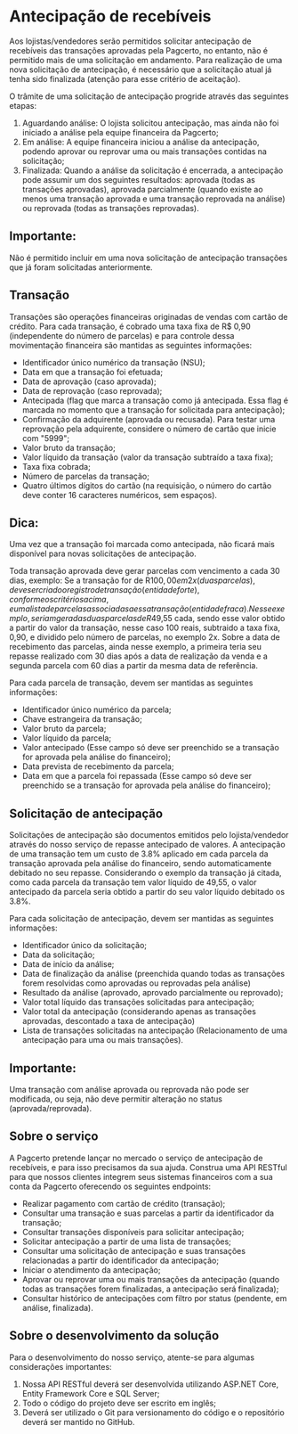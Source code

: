 # Antecipação de recebíveis

Aos lojistas/vendedores serão permitidos solicitar antecipação de recebíveis das transações aprovadas pela Pagcerto, no entanto, não é permitido mais de uma solicitação em andamento.
Para realização de uma nova solicitação de antecipação, é necessário que a solicitação atual já tenha sido finalizada (atenção para esse critério de aceitação).

O trâmite de uma solicitação de antecipação progride através das seguintes etapas:

1. Aguardando análise: O lojista solicitou antecipação, mas ainda não foi iniciado a análise pela equipe financeira da Pagcerto;
2. Em análise: A equipe financeira iniciou a análise da antecipação, podendo aprovar ou reprovar uma ou mais transações contidas na solicitação;
3. Finalizada: Quando a análise da solicitação é encerrada, a antecipação pode assumir um dos seguintes resultados: aprovada (todas as transações aprovadas), aprovada parcialmente (quando existe ao menos uma transação aprovada e uma transação reprovada na análise) ou reprovada (todas as transações reprovadas).

## Importante: 
Não é permitido incluir em uma nova solicitação de antecipação transações que já foram solicitadas anteriormente.

## Transação

Transações são operações financeiras originadas de vendas com cartão de crédito.
Para cada transação, é cobrado uma taxa fixa de R$ 0,90 (independente do número de parcelas) e para controle dessa movimentação financeira são mantidas as seguintes informações:

- Identificador único numérico da transação (NSU);
- Data em que a transação foi efetuada;
- Data de aprovação (caso aprovada);
- Data de reprovação (caso reprovada);
- Antecipada (flag que marca a transação como já antecipada. Essa flag é marcada no momento que a transação for solicitada para antecipação);
- Confirmação da adquirente (aprovada ou recusada). Para testar uma reprovação pela adquirente, considere o número de cartão que inicie com "5999";
- Valor bruto da transação;
- Valor líquido da transação (valor da transação subtraído a taxa fixa);
- Taxa fixa cobrada;
- Número de parcelas da transação;
- Quatro últimos dígitos do cartão (na requisição, o número do cartão deve conter 16 caracteres numéricos, sem espaços).

## Dica: 
Uma vez que a transação foi marcada como antecipada, não ficará mais disponível para novas solicitações de antecipação. 

Toda transação aprovada deve gerar parcelas com vencimento a cada 30 dias, exemplo: Se a transação for de R$100,00 em 2x (duas parcelas), deve ser criado o registro de transação (entidade forte), conforme os critérios acima, e uma lista de parcelas associadas a essa transação (entidade fraca). Nesse exemplo, seriam geradas duas parcelas de R$49,55 cada, sendo esse valor obtido a partir do valor da transação, nesse caso 100 reais, subtraido a taxa fixa, 0,90, e dividido pelo número de parcelas, no exemplo 2x. Sobre a data de recebimento das parcelas, ainda nesse exemplo, a primeira teria seu repasse realizado com 30 dias após a data de realização da venda e a segunda parcela com 60 dias a partir da mesma data de referência.

Para cada parcela de transação, devem ser mantidas as seguintes informações:

- Identificador único numérico da parcela;
- Chave estrangeira da transação;
- Valor bruto da parcela;
- Valor líquido da parcela;
- Valor antecipado (Esse campo só deve ser preenchido se a transação for aprovada pela análise do financeiro);
- Data prevista de recebimento da parcela;
- Data em que a parcela foi repassada (Esse campo só deve ser preenchido se a transação for aprovada pela análise do financeiro);

## Solicitação de antecipação

Solicitações de antecipação são documentos emitidos pelo lojista/vendedor através do nosso serviço de repasse antecipado de valores. A antecipação de uma transação tem um custo de 3.8% aplicado em cada parcela da transação aprovada pela análise do financeiro, sendo automaticamente debitado no seu repasse. Considerando o exemplo da transação já citada, como cada parcela da transação tem valor líquido de 49,55, o valor antecipado da parcela seria obtido a partir do seu valor líquido debitado os 3.8%.

Para cada solicitação de antecipação, devem ser mantidas as seguintes informações:

- Identificador único da solicitação;
- Data da solicitação;
- Data de início da análise;
- Data de finalização da análise (preenchida quando todas as transações forem resolvidas como aprovadas ou reprovadas pela análise)
- Resultado da análise (aprovado, aprovado parcialmente ou reprovado);
- Valor total líquido das transações solicitadas para antecipação;
- Valor total da antecipação (considerando apenas as transações aprovadas, descontado a taxa de antecipação)
- Lista de transações solicitadas na antecipação (Relacionamento de uma antecipação para uma ou mais transações).

## Importante: 
Uma transação com análise aprovada ou reprovada não pode ser modificada, ou seja, não deve permitir alteração no status (aprovada/reprovada).

## Sobre o serviço

A Pagcerto pretende lançar no mercado o serviço de antecipação de recebíveis, e para isso precisamos da sua ajuda.
Construa uma API RESTful para que nossos clientes integrem seus sistemas financeiros com a sua conta da Pagcerto oferecendo os seguintes endpoints:

- Realizar pagamento com cartão de crédito (transação);
- Consultar uma transação e suas parcelas a partir da identificador da transação;
- Consultar transações disponíveis para solicitar antecipação;
- Solicitar antecipação a partir de uma lista de transações;
- Consultar uma solicitação de antecipação e suas transações relacionadas a partir do identificador da antecipação;
- Iniciar o atendimento da antecipação;
- Aprovar ou reprovar uma ou mais transações da antecipação (quando todas as transações forem finalizadas, a antecipação será finalizada);
- Consultar histórico de antecipações com filtro por status (pendente, em análise, finalizada).

## Sobre o desenvolvimento da solução

Para o desenvolvimento do nosso serviço, atente-se para algumas considerações importantes:

1. Nossa API RESTful deverá ser desenvolvida utilizando ASP.NET Core, Entity Framework Core e SQL Server;
2. Todo o código do projeto deve ser escrito em inglês;
2. Deverá ser utilizado o Git para versionamento do código e o repositório deverá ser mantido no GitHub.
